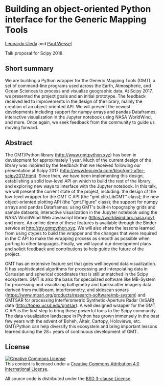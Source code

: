 # Building an object-oriented Python interface for the Generic Mapping Tools

[Leonardo Uieda](http://www.leouieda.com)
and
[Paul Wessel](http://www.soest.hawaii.edu/wessel/)

Talk proposal for Scipy 2018.


## Short summary

We are building a Python wrapper for the Generic Mapping Tools (GMT), a set of
command-line programs used across the Earth, Atmospheric, and Ocean Sciences to
process and visualize geographic data. At Scipy 2017, we presented the project
goals and an initial prototype. The feedback received led to improvements in
the design of the library, mainly the creation of an object-oriented API. We
will present the newest developments including support for numpy arrays and
pandas Dataframes, interactive visualization in the Jupyter notebook using NASA
WorldWind, and more. Once again, we seek feedback from the community to guide
us moving forward.

## Abstract

The GMT/Python library (http://www.gmtpython.xyz) has been in development for
approximately 1 year. Much of the current design of the library was inspired by
the feedback that we received following our presentation at Scipy 2017
(http://www.leouieda.com/blog/gmt-after-scipy2017.html). Since then, we have
been implementing this design, establishing a solid low-level API on which to
build the rest of the library, and exploring new ways to interface with the
Jupyter notebook. In this talk, we will present the current state of the
project, including: the design of the low-level wrapper for the GMT C API (the
"gmt.clib.LibGMT" class); the new object-oriented plotting API (the
"gmt.Figure" class); the support for numpy arrays and pandas Dataframes; using
GMT's built-in topography grids and sample datasets; interactive visualization
in the Jupyter notebook using the NASA WorldWind Web Javascript library
(https://worldwind.arc.nasa.gov); and more. An online demo of these features is
available through the Binder service at http://try.gmtpython.xyz. We will also
share the lessons learned from using ctypes to build the wrapper and the
changes that were required in the C API to make the wrapping process as smooth
as possible when porting to other languages. Finally, we will layout our
development plans and solicit feedback and contributions to help guide the
future of the project.

GMT has an extensive feature set that goes well beyond data visualization. It
has sophisticated algorithms for processing and interpolating data in Cartesian
and spherical coordinates that is still unmatched in the Scipy ecosystem. GMT
is also the basis for specialized software like MB-System for processing and
visualizing bathymetry and backscatter imagery data derived from multibeam,
interferometry, and sidescan sonars
(https://www.mbari.org/products/research-software/mb-system) and GMTSAR for
processing Interferometric Synthetic-Aperture Radar (InSAR) data
(http://topex.ucsd.edu/gmtsar). A well designed wrapper for the GMT C API is
the first step to bring these powerful tools to the Scipy community. The data
visualization landscape in Python has grown immensely in the past few years
with the advent of Boheh, Altair, Cartopy, Holoviews, etc. GMT/Python can help
diversify this ecosystem and bring important lessons learned during the 28+
years of continuous development of GMT.


## License

<a rel="license" href="http://creativecommons.org/licenses/by/4.0/"><img
alt="Creative Commons License" style="border-width:0"
src="https://i.creativecommons.org/l/by/4.0/88x31.png" /></a><br>
This content is licensed under a <a rel="license"
href="http://creativecommons.org/licenses/by/4.0/">Creative Commons Attribution
4.0 International License</a>.

All source code is distributed under the [BSD 3-clause
License](https://opensource.org/licenses/BSD-3-Clause).
